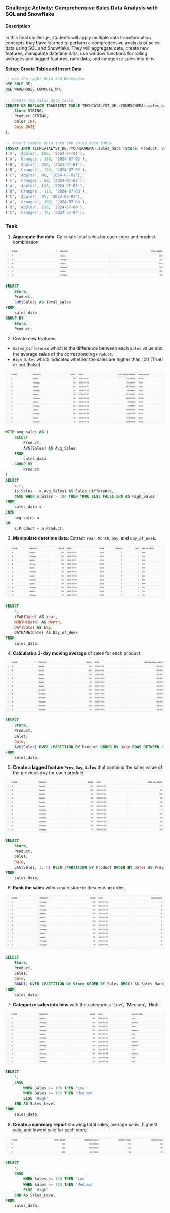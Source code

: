 ### Challenge Activity: Comprehensive Sales Data Analysis with SQL and Snowflake

#### Description

In this final challenge, students will apply multiple data transformation concepts they have learned to perform a comprehensive analysis of sales data using SQL and Snowflake. They will aggregate data, create new features, manipulate datetime data, use window functions for rolling averages and lagged features, rank data, and categorize sales into bins.

**Setup: Create Table and Insert Data**

```sql
-- Use the right Role and Warehouse
USE ROLE DE;
USE WAREHOUSE COMPUTE_WH;

-- Create the sales_data table
CREATE OR REPLACE TRANSIENT TABLE TECHCATALYST_DE.<YOURSCHEMA>.sales_data (
    Store STRING,
    Product STRING,
    Sales INT,
    Date DATE
);

-- Insert sample data into the sales_data table
INSERT INTO TECHCATALYST_DE.<YOURSCHEMA>.sales_data (Store, Product, Sales, Date) VALUES 
('A', 'Apples', 100, '2024-07-01'),
('A', 'Oranges', 150, '2024-07-02'),
('B', 'Apples', 200, '2024-07-01'),
('B', 'Oranges', 120, '2024-07-02'),
('C', 'Apples', 90, '2024-07-01'),
('C', 'Oranges', 80, '2024-07-02'),
('A', 'Apples', 130, '2024-07-03'),
('B', 'Oranges', 110, '2024-07-03'),
('C', 'Apples', 95, '2024-07-03'),
('A', 'Oranges', 105, '2024-07-04'),
('B', 'Apples', 210, '2024-07-04'),
('C', 'Oranges', 70, '2024-07-04');

```

### Task

1. **Aggregate the data**: Calculate total sales for each store and product combination.

![image-20240712144212798](images/image-20240712144212798.png)

```sql
SELECT 
    Store, 
    Product, 
    SUM(Sales) AS Total_Sales
FROM 
    sales_data
GROUP BY 
    Store, 
    Product;

```



2. Create new features:

- `Sales_Difference` which is the difference between each `Sales` value and the average sales of the corresponding `Product`.
- `High_Sales` which indicates whether the sales are higher than 100 (True) or not (False).

![image-20240712144258268](images/image-20240712144258268.png)

```sql
WITH avg_sales AS (
    SELECT 
        Product, 
        AVG(Sales) AS Avg_Sales
    FROM 
        sales_data
    GROUP BY 
        Product
)
SELECT 
    s.*, 
    (s.Sales - a.Avg_Sales) AS Sales_Difference,
    CASE WHEN s.Sales > 100 THEN TRUE ELSE FALSE END AS High_Sales
FROM 
    sales_data s
JOIN 
    avg_sales a
ON 
    s.Product = a.Product;

```



3. **Manipulate datetime data**: Extract `Year`, `Month`, `Day`, and `Day_of_Week`.

![image-20240712144320804](images/image-20240712144320804.png)

```sql
SELECT 
    *,
    YEAR(Date) AS Year,
    MONTH(Date) AS Month,
    DAY(Date) AS Day,
    DAYNAME(Date) AS Day_of_Week
FROM 
    sales_data;

```



4. **Calculate a 3-day moving average** of sales for each product.

![image-20240712144341644](images/image-20240712144341644.png)

```sql
SELECT 
    Store, 
    Product, 
    Sales, 
    Date,
    AVG(Sales) OVER (PARTITION BY Product ORDER BY Date ROWS BETWEEN 2 PRECEDING AND CURRENT ROW) AS Moving_Avg_3_Days
FROM 
    sales_data;

```



5. **Create a lagged feature `Prev_Day_Sales`** that contains the sales value of the previous day for each product.

![image-20240712144402313](images/image-20240712144402313.png)

```sql
SELECT 
    Store, 
    Product, 
    Sales, 
    Date,
    LAG(Sales, 1, 0) OVER (PARTITION BY Product ORDER BY Date) AS Prev_Day_Sales
FROM 
    sales_data;

```



6. **Rank the sales** within each store in descending order.

![image-20240712144422207](images/image-20240712144422207.png)

```sql
SELECT 
    Store, 
    Product, 
    Sales, 
    Date,
    RANK() OVER (PARTITION BY Store ORDER BY Sales DESC) AS Sales_Rank
FROM 
    sales_data;

```



7. **Categorize sales into bins** with the categories: 'Low', 'Medium', 'High'.

![image-20240712144443414](images/image-20240712144443414.png)

```sql
SELECT 
    *,
    CASE 
        WHEN Sales <= 100 THEN 'Low'
        WHEN Sales <= 150 THEN 'Medium'
        ELSE 'High'
    END AS Sales_Level
FROM 
    sales_data;

```



8. **Create a summary report** showing total sales, average sales, highest sale, and lowest sale for each store.

![image-20240712144501909](images/image-20240712144501909.png)

```sql
SELECT 
    *,
    CASE 
        WHEN Sales <= 100 THEN 'Low'
        WHEN Sales <= 150 THEN 'Medium'
        ELSE 'High'
    END AS Sales_Level
FROM 
    sales_data;

```



